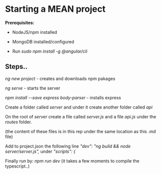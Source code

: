 # Starting a MEAN project

**Prerequisites:**

- NodeJS/npm installed

- MongoDB installed/configured

- Run _sudo npm install -g @angular/cli_


## Steps..

_ng new project_ - creates and downloads npm pakages

_ng serve_ - starts the server

_npm install --save express body-parser_ - installs express

Create a folder called _server_ and under it create another folder called _api_

On the root of _server_ create a file called _server.js_ and a file _api.js_ under the _routes_ folder.

(the content of these files is in this rep under the same location as this .md file)

Add to project.json the following line _"dev": "ng build && node server/server.js",_ under _"scripts": {_ 

Finally run by: _npm run dev_ (it takes a few moments to compile the typescript..)

